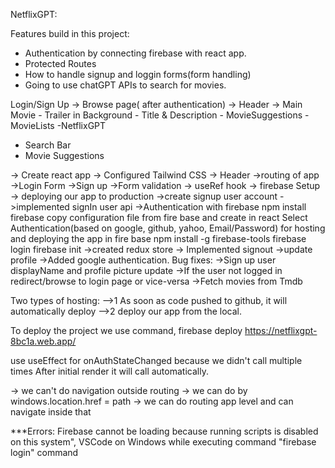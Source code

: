NetflixGPT:

Features build in this project:
* Authentication by connecting firebase with react app.
* Protected Routes
* How to handle signup and loggin forms(form handling) 
* Going to use chatGPT APIs to search for movies.

Login/Sign Up
-> Browse page( after authentication)
      -> Header
      -> Main Movie
           - Trailer in Background
           - Title & Description
           - MovieSuggestions 
            - MovieLists
-NetflixGPT
 - Search Bar
 - Movie Suggestions

-> Create react app
-> Configured Tailwind CSS
-> Header
->routing of app
->Login Form
->Sign up
->Form validation
-> useRef hook
-> firebase Setup
-> deploying our app to production
->create signup user account
->implemented signIn user api
->Authentication with firebase
   npm install firebase
   copy configuration file from fire base and create in react
   Select Authentication(based on google, github, yahoo, Email/Password)
   for hosting and deploying the app in fire base
   npm install -g firebase-tools
   firebase login
   firebase init
   ->created redux store
   -> Implemented signout
   ->update profile
   ->Added google authentication.
   Bug fixes:
   ->Sign up user displayName and profile picture update
   ->If the user not logged in redirect/browse to login page or vice-versa
   ->Fetch movies from Tmdb

   Two types of hosting:
   -->1 As soon as code pushed to github, it will automatically deploy
   -->2 deploy our app from the local.

   To deploy the project we use command,
   firebase deploy
   https://netflixgpt-8bc1a.web.app/

   use useEffect for onAuthStateChanged because we didn't call multiple times
   After initial render it will call automatically.

   -> we can't do navigation outside routing
   -> we can do by windows.location.href = path
   -> we can do routing app level and can navigate inside that

***Errors:
   Firebase cannot be loading because running scripts is disabled on this system", VSCode on Windows
   while executing command "firebase login" command